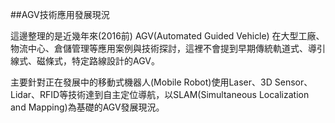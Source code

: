 ##AGV技術應用發展現況

這邊整理的是近幾年來(2016前) AGV(Automated Guided Vehicle) 在大型工廠、物流中心、倉儲管理等應用案例與技術探討，這裡不會提到早期傳統軌道式、導引線式、磁條式，特定路線設計的AGV。

主要針對正在發展中的移動式機器人(Mobile Robot)使用Laser、3D Sensor、Lidar、RFID等技術達到自主定位導航，以SLAM(Simultaneous Localization and Mapping)為基礎的AGV發展現況。 

